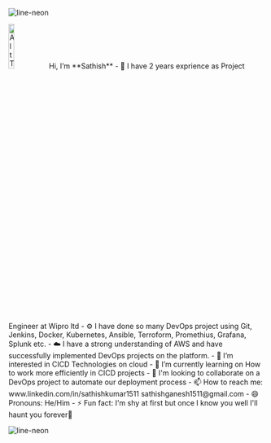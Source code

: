 ![line-neon](https://github.com/user-attachments/assets/8ea5ecfa-7c27-448f-8d78-bfa9f683b5a5)

<img src="https://github.com/user-attachments/assets/444e2dc4-7d46-4db8-818f-43c23b9584b1" alt="Alt Text" style="width:15%; height:15%;"> 
Hi, I’m **Sathish**
- 🏢 I have 2 years exprience as Project Engineer at Wipro ltd
- ⚙️ I have done so many DevOps project using Git, Jenkins, Docker, Kubernetes, Ansible, Terroform, Promethius, Grafana, Splunk etc.
- ☁️ I have a strong understanding of AWS and have successfully implemented DevOps projects on the platform.
- 👀 I’m interested in CICD Technologies on cloud
- 🌱 I’m currently learning on How to work more efficiently in CICD projects
- 💞️ I'm looking to collaborate on a DevOps project to automate our deployment process
- 📫 How to reach me: www.linkedin.com/in/sathishkumar1511 sathishganesh1511@gmail.com
- 😄 Pronouns: He/Him
- ⚡ Fun fact: I'm shy at first but once I know you well I'll haunt you forever👻


![line-neon](https://github.com/user-attachments/assets/8ea5ecfa-7c27-448f-8d78-bfa9f683b5a5)
<!---
Sathish-gun/Sathish-gun is a ✨ special ✨ repository because its `README.md` (this file) appears on your GitHub profile.
You can click the Preview link to take a look at your changes.
--->
